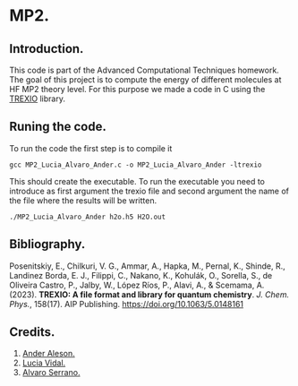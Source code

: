 # MP2.
## Introduction.
This code is part of the Advanced Computational Techniques homework. The goal of this project is to compute the energy of different molecules at HF MP2 theory level. For this purpose we made a code in C using the [TREXIO](https://trex-coe.eu/trex-quantum-chemistry-codes/trexio) library.
## Runing the code.
To run the code the first step is to compile it
```console
gcc MP2_Lucia_Alvaro_Ander.c -o MP2_Lucia_Alvaro_Ander -ltrexio
```
This should create the executable. To run the executable you need to introduce as first argument the trexio file and second argument the name of the file where the results will be written.
```console
./MP2_Lucia_Alvaro_Ander h2o.h5 H2O.out
```

## Bibliography.
Posenitskiy, E., Chilkuri, V. G., Ammar, A., Hapka, M., Pernal, K., Shinde, R., Landinez Borda, E. J., Filippi, C., Nakano, K., Kohulák, O., Sorella, S., de Oliveira Castro, P., Jalby, W., López Ríos, P., Alavi, A., & Scemama, A. (2023). **TREXIO: A file format and library for quantum chemistry**. *J. Chem. Phys.*, 158(17). AIP Publishing. https://doi.org/10.1063/5.0148161


## Credits.
1. [Ander Aleson.](https://github.com/AnderAleson)
2. [Lucia Vidal.](https://github.com/luvidal-a)
3. [Alvaro Serrano.](https://github.com/aserranoTCCM)
